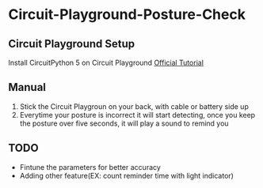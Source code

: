 # Circuit-Playground-Posture-Check
## Circuit Playground Setup
Install CircuitPython 5 on Circuit Playground [Official Tutorial](https://learn.adafruit.com/welcome-to-circuitpython/installing-circuitpython)
## Manual
1. Stick the Circuit Playgroun on your back, with cable or battery side up
2. Everytime your posture is incorrect it will start detecting, once you keep the posture over five seconds, it will play a sound to remind you
## TODO
- Fintune the parameters for better accuracy
- Adding other feature(EX: count reminder time with light indicator)